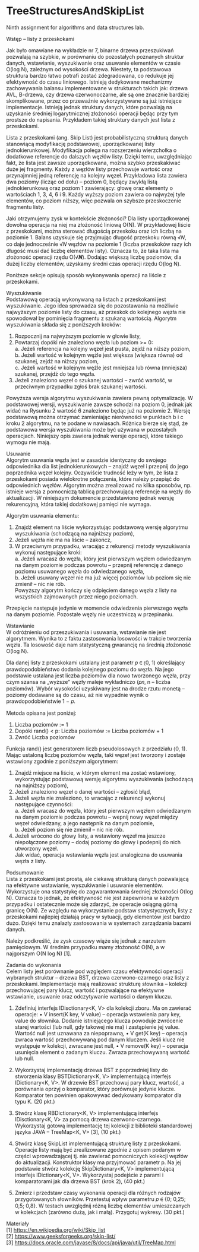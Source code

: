 # TreeStructuresAndSkipList
Ninth assignment for algorithms and data structures lab.

Wstęp – listy z przeskokami

Jak było omawiane na wykładzie nr 7, binarne drzewa przeszukiwań pozwalają na szybkie,
w porównaniu do pozostałych poznanych struktur danych, wstawianie, wyszukiwanie oraz
usuwanie elementów w czasie O(log N), zależnym od wysokości drzewa. Niestety, ta
podstawowa struktura bardzo łatwo potrafi zostać zdegradowana, co redukuje jej
efektywność do czasu liniowego. Istnieją dedykowane mechanizmy zachowywania balansu
implementowane w strukturach takich jak: drzewa AVL, B-drzewa, czy drzewa czerwonoczarne, ale są one znacznie bardziej skomplikowane, przez co przeważnie wykorzystywane są
już istniejące implementacje. Istnieją jednak struktury danych, które pozwalają na uzyskanie
średniej logarytmicznej złożoności operacji będąc przy tym prostsze do napisania. Przykładem
takiej struktury danych jest lista z przeskokami.

Lista z przeskokami (ang. Skip List) jest probabilistyczną strukturą danych stanowiącą
modyfikację podstawowej, uporządkowanej listy jednokierunkowej. Modyfikacja polega na
rozszerzeniu wierzchołka o dodatkowe referencje do dalszych węzłów listy. Dzięki temu,
uwzględniając fakt, że lista jest zawsze uporządkowana, można szybko przeskakiwać duże jej
fragmenty. Każdy z węzłów listy przechowuje wartość oraz przynajmniej
jedną referencję na kolejny węzeł. Przykładowa lista zawiera dwa poziomy (licząc od dołu) –
poziom 0, będący zwykłą listą jednokierunkową oraz poziom 1 zawierający: głowę oraz
elementy o wartościach 1, 3, 4, 6 i 9. Każdy wyższy poziom zawiera co najwyżej tyle
elementów, co poziom niższy, więc pozwala on szybsze przeskoczenie fragmentu listy.

Jaki otrzymujemy zysk w kontekście złożoności? Dla listy uporządkowanej dowolna
operacja na niej ma złożoność liniową O(N). W przykładowej liście z przeskokami, można
sterować długością przeskoku oraz ich liczbą na poziomie 1. Balans uzyskuje się przyjmując
długość przeskoku równą √𝑁, co daje jednocześnie √𝑁 węzłów na poziomie 1 (liczba
przeskoków razy ich długość musi dać liczbę elementów listy). Oznacza to, że taka lista ma
złożoność operacji rzędu O(√𝑵). Dodając większą liczbę poziomów, dla dużej liczby
elementów, uzyskamy średni czas operacji rzędu O(log N).

Poniższe sekcje opisują sposób wykonywania operacji na liście z przeskokami.

Wyszukiwanie  
Podstawową operacją wykonywaną na listach z przeskokami jest wyszukiwanie. Jego idea
sprowadza się do pozostawania na możliwie najwyższym poziomie listy do czasu, aż przeskok
do kolejnego węzła nie spowodował by pominięcia fragmentu z szukaną wartością.
Algorytm wyszukiwania składa się z poniższych kroków:  
1. Rozpocznij na najwyższym poziomie w głowie listy,  
2. Powtarzaj dopóki nie znaleziono węzła lub poziom >= 0:  
a. Jeżeli referencja na kolejny węzeł jest pusta, zejdź na niższy poziom,  
b. Jeżeli wartość w kolejnym węźle jest większa (większa równa) od szukanej, zejdź
na niższy poziom,  
c. Jeżeli wartość w kolejnym węźle jest mniejsza lub równa (mniejsza) szukanej,
przejdź do tego węzła.  
3. Jeżeli znaleziono węzeł o szukanej wartości – zwróć wartość, w przeciwnym
przypadku zgłoś brak szukanej wartości.  

Powyższa wersja algorytmu wyszukiwania zawiera pewną optymalizację. W podstawowej
wersji, wyszukiwanie zawsze schodzi na poziom 0, jednak jak widać na Rysunku 2 wartość 6
znaleziono będąc już na poziomie 2. Wersję podstawową można otrzymać zamieniając
nierówności w punktach b i c kroku 2 algorytmu, na te podane w nawiasach. Różnica bierze
się stąd, że podstawowa wersja wyszukiwania może być używana w pozostałych operacjach.
Niniejszy opis zawiera jednak wersje operacji, które takiego wymogu nie mają.

Usuwanie  
Algorytm usuwania węzła jest w zasadzie identyczny do swojego odpowiednika dla list
jednokierunkowych – znajdź węzeł i przepnij do jego poprzednika węzeł kolejny. Oczywiście
trudność leży w tym, że lista z przeskokami posiada wielokrotne połączenia, które należy
przepiąć do odpowiednich węzłów. Algorytm można zrealizować na kilka sposobów,
np. istnieje wersja z pomocniczą tablicą przechowującą referencje na węzły do aktualizacji. 
W niniejszym dokumencie przedstawiono jednak wersję rekurencyjną, która takiej
dodatkowej pamięci nie wymaga.

Algorytm usuwania elementu:  
1. Znajdź element na liście wykorzystując podstawową wersję algorytmu
wyszukiwania (schodzącą na najniższy poziom),  
2. Jeżeli węzła nie ma na liście – zakończ,  
3. W przeciwnym przypadku, wracając z rekurencji metody wyszukiwania wykonuj
następujące kroki:  
a. Jeżeli wracasz do węzła, który jest pierwszym węzłem odwiedzanym na danym
poziomie podczas powrotu – przepnij referencję z danego poziomu usuwanego
węzła do odwiedzanego węzła,  
b. Jeżeli usuwany węzeł nie ma już więcej poziomów lub poziom się nie zmienił –
nic nie rób.  
Powyższy algorytm kończy się odpięciem danego węzła z listy na wszystkich zajmowanych
przez niego poziomach.

Przepięcie następuje jedynie w momencie odwiedzenia pierwszego węzła na danym poziomie. 
Pozostałe węzły nie uczestniczą w przepinaniu.

Wstawianie  
W odróżnieniu od przeszukiwania i usuwania, wstawianie nie jest algorytmem. Wynika to
z faktu zastosowania losowości w trakcie tworzenia węzła. Ta losowość daje nam statystyczną
gwarancję na średnią złożoność O(log N).  

Dla danej listy z przeskokami ustalany jest parametr 𝑝 ∈ ⟨0, 1) określający
prawdopodobieństwo dodania kolejnego poziomu do węzła. Na jego podstawie ustalana jest
liczba poziomów dla nowo tworzonego węzła, przy czym szansa na „wyższe” węzły maleje
wykładniczo (𝑝𝑛, n – liczba poziomów). Wybór wysokości uzyskiwany jest na drodze rzutu
monetą – poziomy dodawane są do czasu, aż nie wypadnie wynik o prawdopodobieństwie
1 − 𝑝. 

Metoda opisana jest poniżej:  
1. Liczba poziomów := 1  
2. Dopóki rand() < p: Liczba poziomów := Liczba poziomów + 1  
3. Zwróć Liczba poziomów

Funkcja rand() jest generatorem liczb pseudolosowych z przedziału ⟨0, 1).
Mając ustaloną liczbę poziomów węzła, taki węzeł jest tworzony i zostaje wstawiony
zgodnie z poniższym algorytmem:  
1. Znajdź miejsce na liście, w którym element ma zostać wstawiony, wykorzystując
podstawową wersję algorytmu wyszukiwania (schodzącą na najniższy poziom),  
2. Jeżeli znaleziono węzeł o danej wartości – zgłosić błąd,  
3. Jeżeli węzła nie znaleziono, to wracając z rekurencji wykonuj następujące czynności:  
a. Jeżeli wracasz do węzła, który jest pierwszym węzłem odwiedzanym na danym
poziomie podczas powrotu – wepnij nowy węzeł między węzeł odwiedzany, a jego następnik na danym poziomie,  
b. Jeżeli poziom się nie zmienił – nic nie rób.  
4. Jeżeli wrócono do głowy listy, a wstawiony węzeł ma jeszcze niepołączone poziomy
– dodaj poziomy do głowy i podepnij do nich utworzony węzeł.  
Jak widać, operacja wstawiania węzła jest analogiczna do usuwania węzła z listy.

Podsumowanie  
Lista z przeskokami jest prostą, ale ciekawą strukturą danych pozwalającą na efektywne
wstawianie, wyszukiwanie i usuwanie elementów. Wykorzystuje ona statystykę do
zagwarantowania średniej złożoności O(log N). Oznacza to jednak, że efektywność nie jest
zapewniona w każdym przypadku i ostatecznie może się zdarzyć, że operacje osiągną górną
granicę O(N). Ze względu na wykorzystanie podstaw statystycznych, listy z przeskokami
najlepiej działają pracy w sytuacji, gdy elementów jest bardzo dużo. Dzięki temu znalazły
zastosowania w systemach zarządzania bazami danych.

Należy podkreślić, że zysk czasowy wiąże się jednak z narzutem pamięciowym. W średnim
przypadku mamy złożoność O(N), a w najgorszym O(N log N) [1].

Zadania do wykonania  
Celem listy jest porównanie pod względem czasu efektywności operacji wybranych struktur
– drzewa BST, drzewa czerwono-czarnego oraz listy z przeskokami. Implementacje mają
realizować strukturę słownika – kolekcji przechowującej pary klucz, wartość i pozwalające na
efektywne wstawianie, usuwanie oraz odczytywanie wartości o danym kluczu.

1. Zdefiniuj interfejs IDisctionary<K, V> dla kolekcji zboru. Ma on zawierać operacje:
• V insert(K key, V value) – operacja wstawienia pary key, value do słownika.
Dodanie istniejącego klucza powoduje zwrócenie starej wartości (lub null, gdy
takowej nie ma) i zastąpienie jej value. Wartość null jest uznawana za
niepoprawną,
• V get(K key) – operacja zwraca wartość przechowywaną pod danym kluczem. Jeśli
klucz nie występuje w kolekcji, zwracane jest null,
• V remove(K key) – operacja usunięcia element o zadanym kluczu. Zwraza
przechowywaną wartość lub null.

2. Wykorzystaj implementację drzewa BST<T> z poprzedniej listy do stworzenia klasy
BSTDictionary<K, V> implementującą interfejs IDictionary<K, V>. W drzewie BST
przechowuj pary klucz, wartość, a porównania oprzyj o komparator, który porównuje
jedynie klucze. Komparator ten powinien opakowywać dedykowany komparator dla
typu K. (20 pkt.)

3. Stwórz klasę RBDictionary<K, V> implementującą interfejs IDisctionary<K, V> za
pomocą drzewa czerwono-czarnego. Wykorzystaj gotową implementację tej kolekcji
z biblioteki standardowej języka JAVA – TreeMap<K, V> [3], (10 pkt.)

4. Stwórz klasę SkipList<T> implementującą strukturę listy z przeskokami. Operacje listy
mają być zrealizowane zgodnie z opisem podanym w części wprowadzającej tj. nie
zawierać pomocniczych kolekcji węzłów do aktualizacji. Konstruktor klasy ma
przyjmować parametr p. Na jej podstawie stwórz kolekcję SkipDictionary<K, V>
implementującą interfejs IDictionary<K, V>. Wykorzystaj podejście z parami i
komparatorami jak dla drzewa BST (krok 2), (40 pkt.)

5. Zmierz i przedstaw czasy wykonania operacji dla różnych rodzajów przygotowanych
słowników. Przetestuj wpływ parametru 𝑝 ∈ {0; 0,25; 0,5; 0,8}. W testach uwzględnij
różną liczbę elementów umieszczanych w kolekcjach (zarówno dużą, jak i małą).
Przygotuj wykresy. (30 pkt.)

Materiały  
[1] https://en.wikipedia.org/wiki/Skip_list  
[2] https://www.geeksforgeeks.org/skip-list/  
[3] https://docs.oracle.com/javase/8/docs/api/java/util/TreeMap.html
